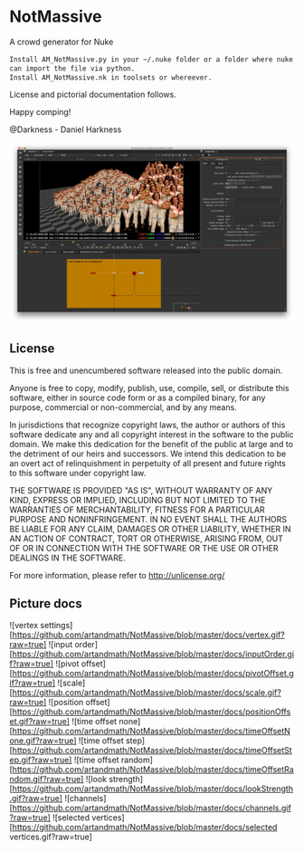 # NotMassive
A crowd generator for Nuke

```
Install AM_NotMassive.py in your ~/.nuke folder or a folder where nuke can import the file via python.
Install AM_NotMassive.nk in toolsets or whereever.
```

License and pictorial documentation follows.

Happy comping!

@Darkness - Daniel Harkness

![screenshot](https://raw.githubusercontent.com/artandmath/NotMassive/master/docs/NotMassive_Screenshot.jpg)

## License

This is free and unencumbered software released into the public domain.

Anyone is free to copy, modify, publish, use, compile, sell, or
distribute this software, either in source code form or as a compiled
binary, for any purpose, commercial or non-commercial, and by any
means.

In jurisdictions that recognize copyright laws, the author or authors
of this software dedicate any and all copyright interest in the
software to the public domain. We make this dedication for the benefit
of the public at large and to the detriment of our heirs and
successors. We intend this dedication to be an overt act of
relinquishment in perpetuity of all present and future rights to this
software under copyright law.

THE SOFTWARE IS PROVIDED "AS IS", WITHOUT WARRANTY OF ANY KIND,
EXPRESS OR IMPLIED, INCLUDING BUT NOT LIMITED TO THE WARRANTIES OF
MERCHANTABILITY, FITNESS FOR A PARTICULAR PURPOSE AND NONINFRINGEMENT.
IN NO EVENT SHALL THE AUTHORS BE LIABLE FOR ANY CLAIM, DAMAGES OR
OTHER LIABILITY, WHETHER IN AN ACTION OF CONTRACT, TORT OR OTHERWISE,
ARISING FROM, OUT OF OR IN CONNECTION WITH THE SOFTWARE OR THE USE OR
OTHER DEALINGS IN THE SOFTWARE.

For more information, please refer to <http://unlicense.org/>

## Picture docs

![vertex settings][https://github.com/artandmath/NotMassive/blob/master/docs/vertex.gif?raw=true]
![input order][https://github.com/artandmath/NotMassive/blob/master/docs/inputOrder.gif?raw=true]
![pivot offset][https://github.com/artandmath/NotMassive/blob/master/docs/pivotOffset.gif?raw=true]
![scale][https://github.com/artandmath/NotMassive/blob/master/docs/scale.gif?raw=true]
![position offset][https://github.com/artandmath/NotMassive/blob/master/docs/positionOffset.gif?raw=true]
![time offset none][https://github.com/artandmath/NotMassive/blob/master/docs/timeOffsetNone.gif?raw=true]
![time offset step][https://github.com/artandmath/NotMassive/blob/master/docs/timeOffsetStep.gif?raw=true]
![time offset random][https://github.com/artandmath/NotMassive/blob/master/docs/timeOffsetRandom.gif?raw=true]
![look strength][https://github.com/artandmath/NotMassive/blob/master/docs/lookStrength.gif?raw=true]
![channels][https://github.com/artandmath/NotMassive/blob/master/docs/channels.gif?raw=true]
![selected vertices][https://github.com/artandmath/NotMassive/blob/master/docs/selected vertices.gif?raw=true]

